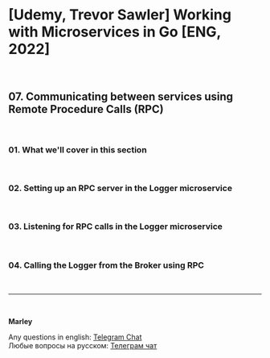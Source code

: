 # [Udemy, Trevor Sawler] Working with Microservices in Go [ENG, 2022]

<br/>

## 07. Communicating between services using Remote Procedure Calls (RPC)

<br/>

### 01. What we'll cover in this section

<br/>

### 02. Setting up an RPC server in the Logger microservice

<br/>

### 03. Listening for RPC calls in the Logger microservice

<br/>

### 04. Calling the Logger from the Broker using RPC

<br/>

---

<br/>

**Marley**

Any questions in english: <a href="https://jsdev.org/chat/">Telegram Chat</a>  
Любые вопросы на русском: <a href="https://jsdev.ru/chat/">Телеграм чат</a>
